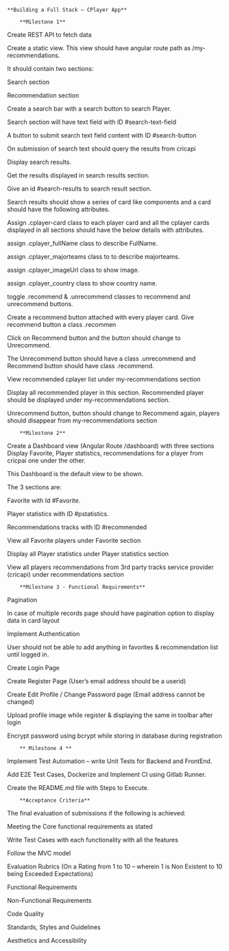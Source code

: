     **Building a Full Stack – CPlayer App**

		**Milestone 1**

Create REST API to fetch data

Create a static view. This view should have angular route path as /my-recommendations.

It should contain two sections:

Search section

Recommendation section

Create a search bar with a search button to search Player.

Search section will have text field with ID #search-text-field

A button to submit search text field content with ID #search-button

On submission of search text should query the results from cricapi

Display search results.

Get the results displayed in search results section.

Give an id #search-results to search result section.

Search results should show a series of card like components and a card should have the following attributes.

Assign .cplayer-card class to each player card and all the cplayer cards displayed in all sections should have the below details with attributes.

assign .cplayer_fullName class to describe FullName.

assign .cplayer_majorteams class to to describe majorteams.

assign .cplayer_imageUrl class to show image.

assign .cplayer_country class to show country name.

toggle .recommend & .unrecommend classes to recommend and unrecommend buttons.

Create a recommend button attached with every player card. Give recommend button a class .recommen

Click on Recommend button and the button should change to Unrecommend.

The Unrecommend button should have a class .unrecommend and Recommend button should have class .recommend.

View recommended cplayer list under my-recommendations section

Display all recommended player in this section. Recommended player should be displayed under my-recommendations section.

Unrecommend button, button should change to Recommend again, players should disappear from my-recommendations section

		**Milestone 2**

Create a Dashboard view (Angular Route /dashboard) with three sections Display Favorite, Player statistics, recommendations for a player from cricpai one under the other.

This Dashboard is the default view to be shown.

The 3 sections are:

Favorite with Id #Favorite.

Player statistics with ID #pstatistics.

Recommendations tracks with ID #recommended

View all Favorite players under Favorite section

Display all Player statistics under Player statistics section

View all players recommendations from 3rd party tracks service provider (cricapi) under recommendations section

		**Milestone 3 - Functional Requirements**

Pagination

In case of multiple records page should have pagination option to display data in card layout

Implement Authentication

User should not be able to add anything in favorites & recommendation list until logged in.

Create Login Page

Create Register Page (User’s email address should be a userid)

Create Edit Profile / Change Password page (Email address cannot be changed)

Upload profile image while register & displaying the same in toolbar after login

Encrypt password using bcrypt while storing in database during registration

		** Milestone 4 **

Implement Test Automation – write Unit Tests for Backend and FrontEnd.

Add E2E Test Cases, Dockerize and Implement CI using Gitlab Runner.

Create the README.md file with Steps to Execute.

		**Acceptance Criteria**

The final evaluation of submissions if the following is achieved:


Meeting the Core functional requirements as stated

Write Test Cases with each functionality with all the features

Follow the MVC model

Evaluation Rubrics (On a Rating from 1 to 10 – wherein 1 is Non Existent to 10 being Exceeded Expectations)

Functional Requirements

Non-Functional Requirements

Code Quality

Standards, Styles and Guidelines

Aesthetics and Accessibility
